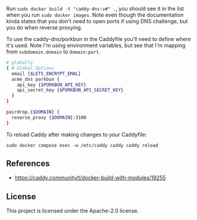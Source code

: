 Run `sudo docker build -t "caddy-dns:v#" .`, you should see it in the list when you run `sudo docker images`. Note even though the documentation kinda states that you don't need to open ports if using DNS challenge, but you do when reverse proxying. 

To use the caddy-dns/porkbun in the Caddyfile you'll need to define where it's used. Note I'm using environment variables, but see that I'm mapping from `subdomain.domain` to `domain:port`.

```bash
# globally
{ # Global Options
  email {$LETS_ENCRYPT_EMAL}
  acme_dns porkbun {
    api_key {$PORKBUN_API_KEY}
    api_secret_key {$PORKBUN_API_SECRET_KEY}
  }
}

pairdrop.{$DOMAIN} {
  reverse_proxy {$DOMAIN}:3100
}
```

To reload Caddy after making changes to your Caddyfile:

```
sudo docker compose exec -w /etc/caddy caddy caddy reload
```

## References

- https://caddy.community/t/docker-build-with-modules/19255

## License

This project is licensed under the Apache-2.0 license.
